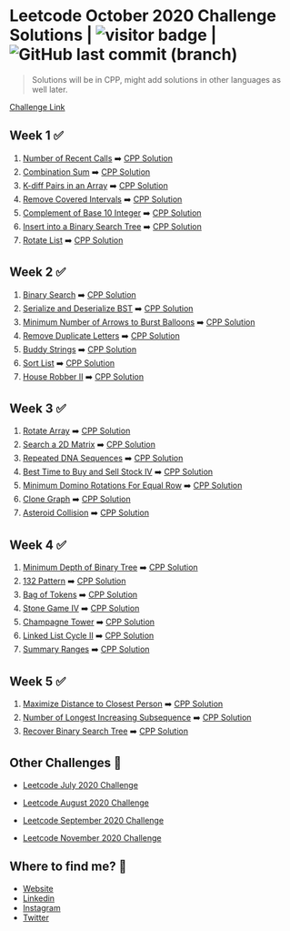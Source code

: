 # Leetcode October 2020 Challenge Solutions | <img src="https://visitor-badge.laobi.icu/badge?page_id=akashrajpurohit.leetcode-october-2020" alt="visitor badge"/> | ![GitHub last commit (branch)](https://img.shields.io/github/last-commit/AkashRajpurohit/leetcode-october-2020-challenge/master)

> Solutions will be in CPP, might add solutions in other languages as well later.

[Challenge Link](https://leetcode.com/explore/challenge/card/october-leetcoding-challenge/)

## Week 1 ✅

1. [Number of Recent Calls](https://leetcode.com/explore/challenge/card/october-leetcoding-challenge/559/week-1-october-1st-october-7th/3480/) ➡️ [CPP Solution](Week1/RecentCounter.cpp)
2. [Combination Sum](https://leetcode.com/explore/challenge/card/october-leetcoding-challenge/559/week-1-october-1st-october-7th/3481/) ➡️ [CPP Solution](Week1/combinationSum.cpp)
3. [K-diff Pairs in an Array](https://leetcode.com/explore/challenge/card/october-leetcoding-challenge/559/week-1-october-1st-october-7th/3482/) ➡️ [CPP Solution](Week1/findPairs.cpp)
4. [Remove Covered Intervals](https://leetcode.com/explore/challenge/card/october-leetcoding-challenge/559/week-1-october-1st-october-7th/3483/) ➡️ [CPP Solution](Week1/removeCoveredIntervals.cpp)
5. [Complement of Base 10 Integer](https://leetcode.com/explore/challenge/card/october-leetcoding-challenge/559/week-1-october-1st-october-7th/3484/) ➡️ [CPP Solution](Week1/bitwiseComplement.cpp)
6. [Insert into a Binary Search Tree](https://leetcode.com/explore/challenge/card/october-leetcoding-challenge/559/week-1-october-1st-october-7th/3485/) ➡️ [CPP Solution](Week1/insertIntoBST.cpp)
7. [Rotate List](https://leetcode.com/explore/challenge/card/october-leetcoding-challenge/559/week-1-october-1st-october-7th/3486/) ➡️ [CPP Solution](Week1/rotateRight.cpp)

## Week 2 ✅

1. [Binary Search](https://leetcode.com/explore/challenge/card/october-leetcoding-challenge/560/week-2-october-8th-october-14th/3488/) ➡️ [CPP Solution](Week2/search.cpp)
2. [Serialize and Deserialize BST](https://leetcode.com/explore/challenge/card/october-leetcoding-challenge/560/week-2-october-8th-october-14th/3489/) ➡️ [CPP Solution](Week2/Codec.cpp)
3. [Minimum Number of Arrows to Burst Balloons](https://leetcode.com/explore/challenge/card/october-leetcoding-challenge/560/week-2-october-8th-october-14th/3490/) ➡️ [CPP Solution](Week2/findMinArrowShots.cpp)
4. [Remove Duplicate Letters](https://leetcode.com/explore/challenge/card/october-leetcoding-challenge/560/week-2-october-8th-october-14th/3491/) ➡️ [CPP Solution](Week2/removeDuplicateLetters.cpp)
5. [Buddy Strings](https://leetcode.com/explore/challenge/card/october-leetcoding-challenge/560/week-2-october-8th-october-14th/3492/) ➡️ [CPP Solution](Week2/buddyStrings.cpp)
6. [Sort List](https://leetcode.com/explore/challenge/card/october-leetcoding-challenge/560/week-2-october-8th-october-14th/3493/) ➡️ [CPP Solution](Week2/sortList.cpp)
7. [House Robber II](https://leetcode.com/explore/challenge/card/october-leetcoding-challenge/560/week-2-october-8th-october-14th/3494/) ➡️ [CPP Solution](Week2/rob.cpp)

## Week 3 ✅

1. [Rotate Array](https://leetcode.com/explore/challenge/card/october-leetcoding-challenge/561/week-3-october-15th-october-21st/3496/) ➡️ [CPP Solution](Week3/rotate.cpp)
2. [Search a 2D Matrix](https://leetcode.com/explore/challenge/card/october-leetcoding-challenge/561/week-3-october-15th-october-21st/3497/) ➡️ [CPP Solution](Week3/searchMatrix.cpp)
3. [Repeated DNA Sequences](https://leetcode.com/explore/challenge/card/october-leetcoding-challenge/561/week-3-october-15th-october-21st/3498/) ➡️ [CPP Solution](Week3/findRepeatedDnaSequences.cpp)
4. [Best Time to Buy and Sell Stock IV](https://leetcode.com/explore/challenge/card/october-leetcoding-challenge/561/week-3-october-15th-october-21st/3499/) ➡️ [CPP Solution](Week3/maxProfit.cpp)
5. [Minimum Domino Rotations For Equal Row](https://leetcode.com/explore/challenge/card/october-leetcoding-challenge/561/week-3-october-15th-october-21st/3500/) ➡️ [CPP Solution](Week3/minDominoRotations.cpp)
6. [Clone Graph](https://leetcode.com/explore/challenge/card/october-leetcoding-challenge/561/week-3-october-15th-october-21st/3501/) ➡️ [CPP Solution](Week3/cloneGraph.cpp)
7. [Asteroid Collision](https://leetcode.com/explore/challenge/card/october-leetcoding-challenge/561/week-3-october-15th-october-21st/3502/) ➡️ [CPP Solution](Week3/asteroidCollision.cpp)


## Week 4 ✅

1. [Minimum Depth of Binary Tree](https://leetcode.com/explore/challenge/card/october-leetcoding-challenge/562/week-4-october-22nd-october-28th/3504/) ➡️ [CPP Solution](Week4/minDepth.cpp)
2. [132 Pattern](https://leetcode.com/explore/challenge/card/october-leetcoding-challenge/562/week-4-october-22nd-october-28th/3505/) ➡️ [CPP Solution](Week4/find132pattern.cpp)
3. [Bag of Tokens](https://leetcode.com/explore/challenge/card/october-leetcoding-challenge/562/week-4-october-22nd-october-28th/3506/) ➡️ [CPP Solution](Week4/bagOfTokensScore.cpp)
4. [Stone Game IV](https://leetcode.com/explore/challenge/card/october-leetcoding-challenge/562/week-4-october-22nd-october-28th/3507/) ➡️ [CPP Solution](Week4/winnerSquareGame.cpp)
5. [Champagne Tower](https://leetcode.com/explore/challenge/card/october-leetcoding-challenge/562/week-4-october-22nd-october-28th/3508/) ➡️ [CPP Solution](Week4/champagneTower.cpp)
6. [Linked List Cycle II](https://leetcode.com/explore/challenge/card/october-leetcoding-challenge/562/week-4-october-22nd-october-28th/3509/) ➡️ [CPP Solution](Week4/detectCycle.cpp)
7. [Summary Ranges](https://leetcode.com/explore/challenge/card/october-leetcoding-challenge/562/week-4-october-22nd-october-28th/3510/) ➡️ [CPP Solution](Week4/summaryRanges.cpp)

## Week 5 ✅

1. [Maximize Distance to Closest Person](https://leetcode.com/explore/challenge/card/october-leetcoding-challenge/563/week-5-october-29th-october-31st/3512/) ➡️ [CPP Solution](Week5/maxDistToClosest.cpp)
2. [Number of Longest Increasing Subsequence](https://leetcode.com/explore/challenge/card/october-leetcoding-challenge/563/week-5-october-29th-october-31st/3513/) ➡️ [CPP Solution](Week5/findNumberOfLIS.cpp)
3. [Recover Binary Search Tree](https://leetcode.com/explore/challenge/card/october-leetcoding-challenge/563/week-5-october-29th-october-31st/3514/) ➡️ [CPP Solution](Week5/recoverTree.cpp)

## Other Challenges 💪

- [Leetcode July 2020 Challenge](https://github.com/AkashRajpurohit/leetcode-july-2020-challenge)

- [Leetcode August 2020 Challenge](https://github.com/AkashRajpurohit/leetcode-august-2020-challenge)

- [Leetcode September 2020 Challenge](https://github.com/AkashRajpurohit/leetcode-september-2020-challenge)

- [Leetcode November 2020 Challenge](https://github.com/AkashRajpurohit/leetcode-november-2020-challenge)

## Where to find me? 🌟

- [Website](https://akashrajpurohit.cf/)
- [Linkedin](https://www.linkedin.com/in/AkashRajpurohit)
- [Instagram](https://www.instagram.com/akashwho.codes)
- [Twitter](https://www.twitter.com/AkashWhoCodes)
